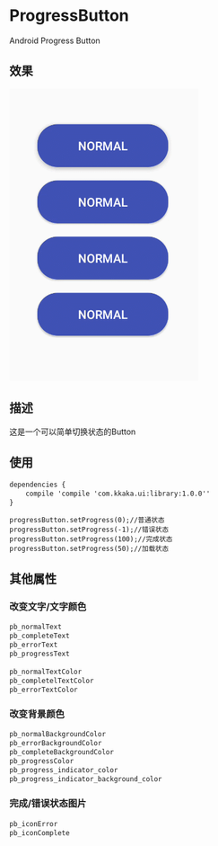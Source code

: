 # ProgressButton
Android Progress Button

## 效果

![image](https://github.com/KKaKa/ProgressButton/blob/master/GIF.gif)

## 描述 

这是一个可以简单切换状态的Button


## 使用

```
dependencies {
    compile 'compile 'com.kkaka.ui:library:1.0.0''
}
```

```
progressButton.setProgress(0);//普通状态
progressButton.setProgress(-1);//错误状态
progressButton.setProgress(100);//完成状态
progressButton.setProgress(50);//加载状态
```

## 其他属性

### 改变文字/文字颜色

```
pb_normalText
pb_completeText
pb_errorText
pb_progressText

pb_normalTextColor
pb_completelTextColor
pb_errorTextColor
```

### 改变背景颜色

```
pb_normalBackgroundColor
pb_errorBackgroundColor
pb_completeBackgroundColor
pb_progressColor
pb_progress_indicator_color
pb_progress_indicator_background_color
```

### 完成/错误状态图片

```
pb_iconError
pb_iconComplete
```



